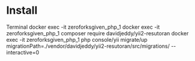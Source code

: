 Install
===

Terminal
docker exec -it zeroforksgiven_php_1
docker exec -it zeroforksgiven_php_1 composer require davidjeddy/yii2-resutoran
docker exec -it zeroforksgiven_php_1 php console/yii migrate/up migrationPath=./vendor/davidjeddy/yii2-resutoran/src/migrations/ --interactive=0